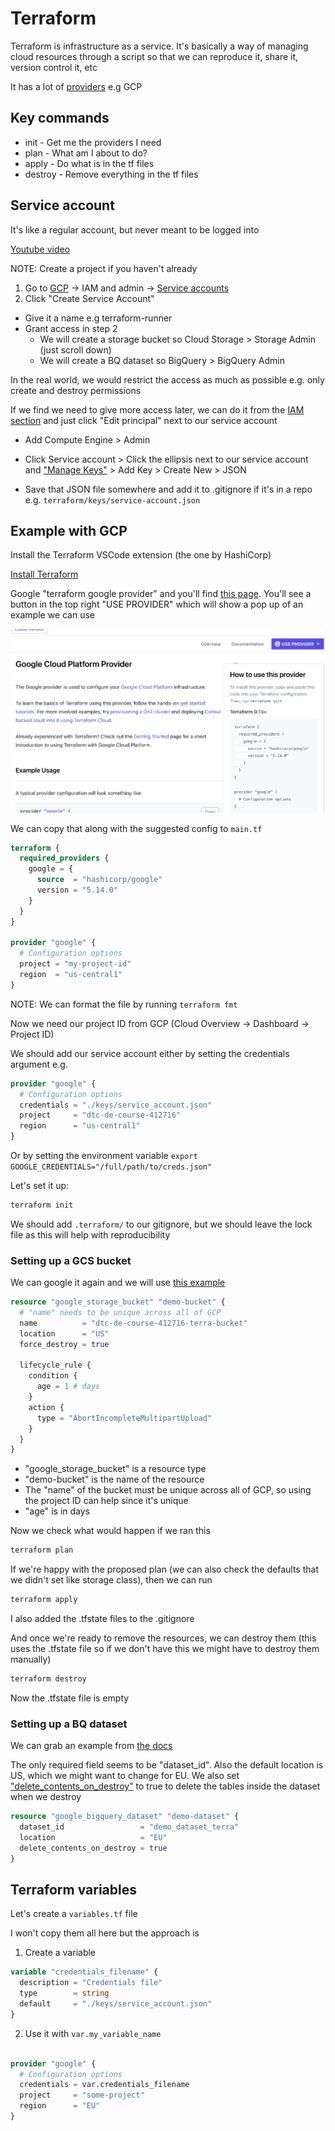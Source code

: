 

# Terraform

Terraform is infrastructure as a service. It's basically a way of managing cloud resources through a script so that we can reproduce it, share it, version control it, etc

It has a lot of [providers](https://registry.terraform.io/browse/providers) e.g GCP

## Key commands

- init - Get me the providers I need
- plan - What am I about to do?
- apply - Do what is in the tf files
- destroy - Remove everything in the tf files

## Service account

It's like a regular account, but never meant to be logged into

[Youtube video](https://www.youtube.com/watch?v=Y2ux7gq3Z0o&list=PL3MmuxUbc_hJed7dXYoJw8DoCuVHhGEQb&index=12)

NOTE: Create a project if you haven't already

1. Go to [GCP](console.cloud.google.com) -> IAM and admin -> [Service accounts](https://console.cloud.google.com/iam-admin/serviceaccounts?organizationId=0&project=dtc-de-course-412716)
2. Click "Create Service Account"

- Give it a name e.g terraform-runner
- Grant access in step 2
  - We will create a storage bucket so Cloud Storage > Storage Admin (just scroll down)
  - We will create a BQ dataset so BigQuery > BigQuery Admin

In the real world, we would restrict the access as much as possible e.g. only create and destroy permissions

If we find we need to give more access later, we can do it from the [IAM section](https://console.cloud.google.com/iam-admin/iam?organizationId=0&project=dtc-de-course-412716) and just click "Edit principal" next to our service account
- Add Compute Engine > Admin

- Click Service account > Click the ellipsis next to our service account and ["Manage Keys"](https://console.cloud.google.com/iam-admin/serviceaccounts/details/102389994510037182928/keys?organizationId=0&project=dtc-de-course-412716) > Add Key > Create New > JSON

- Save that JSON file somewhere and add it to .gitignore if it's in a repo e.g. `terraform/keys/service-account.json`

## Example with GCP

Install the Terraform VSCode extension (the one by HashiCorp)

[Install Terraform](https://developer.hashicorp.com/terraform/tutorials/aws-get-started/install-cli)

Google "terraform google provider" and you'll find [this page](https://registry.terraform.io/providers/hashicorp/google/latest/docs#example-usage). You'll see a button in the top right "USE PROVIDER" which will show a pop up of an example we can use

![Terraform gcp config](screenshots/tf_gcp_provider.png)

We can copy that along with the suggested config to `main.tf`

```terraform
terraform {
  required_providers {
    google = {
      source  = "hashicorp/google"
      version = "5.14.0"
    }
  }
}

provider "google" {
  # Configuration options
  project = "my-project-id"
  region  = "us-central1"
}
```

NOTE: We can format the file by running `terraform fmt`

Now we need our project ID from GCP (Cloud Overview -> Dashboard -> Project ID)

We should add our service account either by setting the credentials argument e.g.

```terraform
provider "google" {
  # Configuration options
  credentials = "./keys/service_account.json"
  project     = "dtc-de-course-412716"
  region      = "us-central1"
}
```

Or by setting the environment variable `export GOOGLE_CREDENTIALS="/full/path/to/creds.json"`

Let's set it up:

```bash
terraform init
```

We should add `.terraform/` to our gitignore, but we should leave the lock file as this will help with reproducibility

### Setting up a GCS bucket

We can google it again and we will use [this example](https://registry.terraform.io/providers/hashicorp/google/latest/docs/resources/storage_bucket#example-usage---life-cycle-settings-for-storage-bucket-objects)

```terraform
resource "google_storage_bucket" "demo-bucket" {
  # "name" needs to be unique across all of GCP
  name          = "dtc-de-course-412716-terra-bucket"
  location      = "US"
  force_destroy = true

  lifecycle_rule {
    condition {
      age = 1 # days
    }
    action {
      type = "AbortIncompleteMultipartUpload"
    }
  }
}
```
- "google_storage_bucket" is a resource type
- "demo-bucket" is the name of the resource
- The "name" of the bucket must be unique across all of GCP, so using the project ID can help since it's unique
- "age" is in days

Now we check what would happen if we ran this

```bash
terraform plan
```

If we're happy with the proposed plan (we can also check the defaults that we didn't set like storage class), then we can run

```bash
terraform apply
```

I also added the .tfstate files to the .gitignore

And once we're ready to remove the resources, we can destroy them (this uses the .tfstate file so if we don't have this we might have to destroy them manually)

```bash
terraform destroy
```

Now the .tfstate file is empty

### Setting up a BQ dataset

We can grab an example from [the docs](https://registry.terraform.io/providers/hashicorp/google/latest/docs/resources/bigquery_dataset#example-usage---bigquery-dataset-basic)

The only required field seems to be "dataset_id". Also the default location is US, which we might want to change for EU. We also set ["delete_contents_on_destroy"](https://registry.terraform.io/providers/hashicorp/google/latest/docs/resources/bigquery_dataset#delete_contents_on_destroy) to true to delete the tables inside the dataset when we destroy

```terraform
resource "google_bigquery_dataset" "demo-dataset" {
  dataset_id                 = "demo_dataset_terra"
  location                   = "EU"
  delete_contents_on_destroy = true
}
```

## Terraform variables

Let's create a `variables.tf` file

I won't copy them all here but the approach is

1. Create a variable

```terraform
variable "credentials_filename" {
  description = "Credentials file"
  type        = string
  default     = "./keys/service_account.json"
}
```

2. Use it with `var.my_variable_name`

```terraform

provider "google" {
  # Configuration options
  credentials = var.credentials_filename
  project     = "some-project"
  region      = "EU"
}
```